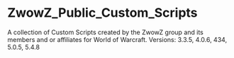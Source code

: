 ZwowZ_Public_Custom_Scripts
===========================

A collection of Custom Scripts created by the ZwowZ group and its members and or affiliates for World of Warcraft. Versions: 3.3.5, 4.0.6, 434, 5.0.5, 5.4.8
